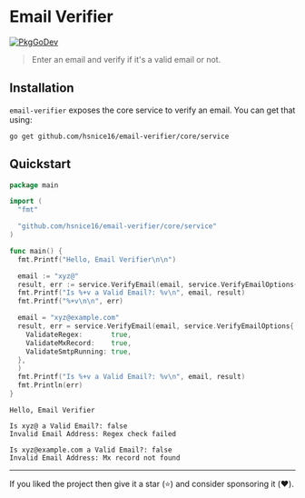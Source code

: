 # Email Verifier

[![PkgGoDev](https://pkg.go.dev/badge/github.com/hsnice16/email-verifier@v0.2.1/core/service#pkg-overview)](https://pkg.go.dev/github.com/hsnice16/email-verifier@v0.2.1/core/service)

> Enter an email and verify if it's a valid email or not.

## Installation

`email-verifier` exposes the core service to verify an email. You can get that using:

```shell
go get github.com/hsnice16/email-verifier/core/service
```

## Quickstart

```go
package main

import (
  "fmt"

  "github.com/hsnice16/email-verifier/core/service"
)

func main() {
  fmt.Printf("Hello, Email Verifier\n\n")

  email := "xyz@"
  result, err := service.VerifyEmail(email, service.VerifyEmailOptions{ValidateRegex: true})
  fmt.Printf("Is %+v a Valid Email?: %v\n", email, result)
  fmt.Printf("%+v\n\n", err)

  email = "xyz@example.com"
  result, err = service.VerifyEmail(email, service.VerifyEmailOptions{
    ValidateRegex:       true,
    ValidateMxRecord:    true,
    ValidateSmtpRunning: true,
  },
  )
  fmt.Printf("Is %+v a Valid Email?: %v\n", email, result)
  fmt.Println(err)
}
```

```text
Hello, Email Verifier

Is xyz@ a Valid Email?: false
Invalid Email Address: Regex check failed

Is xyz@example.com a Valid Email?: false
Invalid Email Address: Mx record not found
```

---

If you liked the project then give it a star (⭐️) and consider sponsoring it (❤️).

